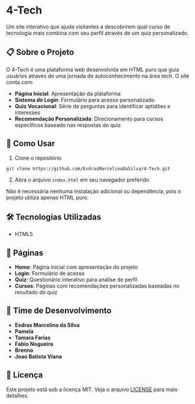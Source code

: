 # 4-Tech

Um site interativo que ajuda visitantes a descobrirem qual curso de tecnologia mais combina com seu perfil através de um quiz personalizado.

## 📋 Sobre o Projeto

O 4-Tech é uma plataforma web desenvolvida em HTML puro que guia usuários através de uma jornada de autoconhecimento na área tech. O site conta com:

- **Página Inicial**: Apresentação da plataforma
- **Sistema de Login**: Formulário para acesso personalizado
- **Quiz Vocacional**: Série de perguntas para identificar aptidões e interesses
- **Recomendação Personalizada**: Direcionamento para cursos específicos baseado nas respostas do quiz

## 🚀 Como Usar

1. Clone o repositório
```bash
git clone https://github.com/EsdrasMarcelinoDaSilva/4-Tech.git
```

2. Abra o arquivo `index.html` em seu navegador preferido

Não é necessária nenhuma instalação adicional ou dependência, pois o projeto utiliza apenas HTML puro.

## 🛠️ Tecnologias Utilizadas

- HTML5

## 📱 Páginas

- **Home**: Página inicial com apresentação do projeto
- **Login**: Formulário de acesso
- **Quiz**: Questionário interativo para análise de perfil
- **Cursos**: Páginas com recomendações personalizadas baseadas no resultado do quiz

## 👥 Time de Desenvolvimento

- **Esdras Marcelino da Silva** 
- **Pamela** 
- **Tamara Farias**
- **Fabio Nogueira**
- **Brenno**
- **Joao Batista Viana**

## 📄 Licença

Este projeto está sob a licença MIT. Veja o arquivo [LICENSE](LICENSE) para mais detalhes.
